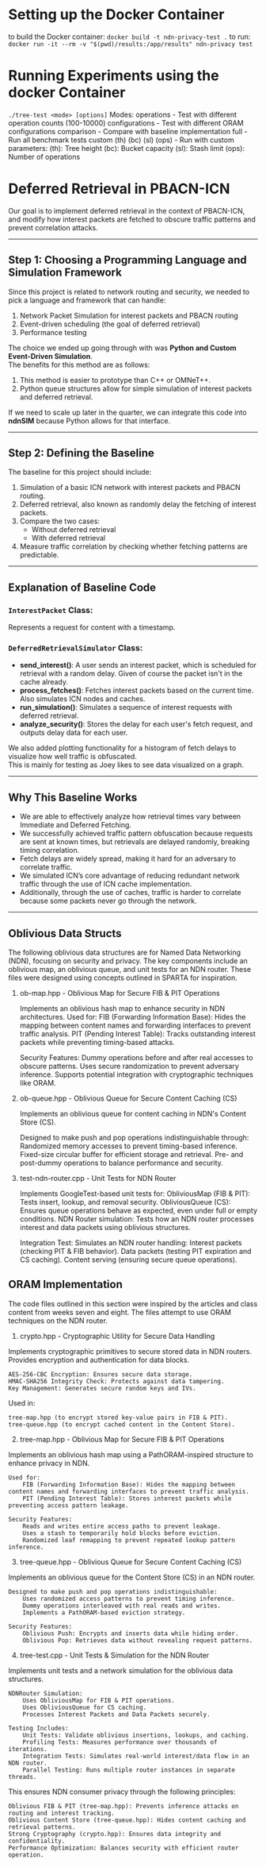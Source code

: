 # Setting up the Docker Container

to build the Docker container:   `docker build -t ndn-privacy-test .`
to run:     `docker run -it --rm -v "$(pwd)/results:/app/results" ndn-privacy test`

# Running Experiments using the docker Container

`./tree-test <mode> [options]`
Modes:
    operations       - Test with different operation counts (100-10000)
    configurations   - Test with different ORAM configurations
    comparison       - Compare with baseline implementation
    full             - Run all benchmark tests
    custom (th) (bc) (sl) (ops) - Run with custom parameters:
                    (th): Tree height
                    (bc): Bucket capacity
                    (sl): Stash limit
                    (ops): Number of operations


# Deferred Retrieval in PBACN-ICN

Our goal is to implement deferred retrieval in the context of PBACN-ICN, and modify how interest packets are fetched to obscure traffic patterns and prevent correlation attacks.

---

## Step 1: Choosing a Programming Language and Simulation Framework

Since this project is related to network routing and security, we needed to pick a language and framework that can handle:
1. Network Packet Simulation for interest packets and PBACN routing
2. Event-driven scheduling (the goal of deferred retrieval)
3. Performance testing

The choice we ended up going through with was **Python and Custom Event-Driven Simulation**.  
The benefits for this method are as follows:
1. This method is easier to prototype than C++ or OMNeT++.
2. Python queue structures allow for simple simulation of interest packets and deferred retrieval.

If we need to scale up later in the quarter, we can integrate this code into **ndnSIM** because Python allows for that interface.

---

## Step 2: Defining the Baseline

The baseline for this project should include:
1. Simulation of a basic ICN network with interest packets and PBACN routing.
2. Deferred retrieval, also known as randomly delay the fetching of interest packets.
3. Compare the two cases:
   - Without deferred retrieval
   - With deferred retrieval
4. Measure traffic correlation by checking whether fetching patterns are predictable.

---

## Explanation of Baseline Code

### `InterestPacket` Class:
Represents a request for content with a timestamp.

### `DeferredRetrievalSimulator` Class:
- **send_interest()**: A user sends an interest packet, which is scheduled for retrieval with a random delay. Given of course the packet isn't in the cache already.
- **process_fetches()**: Fetches interest packets based on the current time. Also simulates ICN nodes and caches.
- **run_simulation()**: Simulates a sequence of interest requests with deferred retrieval.
- **analyze_security()**: Stores the delay for each user's fetch request, and outputs delay data for each user.

We also added plotting functionality for a histogram of fetch delays to visualize how well traffic is obfuscated.  
This is mainly for testing as Joey likes to see data visualized on a graph.

---

## Why This Baseline Works

- We are able to effectively analyze how retrieval times vary between Immediate and Deferred Fetching.
- We successfully achieved traffic pattern obfuscation because requests are sent at known times, but retrievals are delayed randomly, breaking timing correlation.
- Fetch delays are widely spread, making it hard for an adversary to correlate traffic.
- We simulated ICN’s core advantage of reducing redundant network traffic through the use of ICN cache implementation.
- Additionally, through the use of caches, traffic is harder to correlate because some packets never go through the network.

---

## Oblivious Data Structs
The following oblivious data structures are for Named Data Networking (NDN), focusing on security and privacy. The key components include an oblivious map, an oblivious queue, and unit tests for an NDN router. These files were designed using concepts outlined in SPARTA for inspiration.

1. ob-map.hpp - Oblivious Map for Secure FIB & PIT Operations

    Implements an oblivious hash map to enhance security in NDN architectures.
    Used for:
        FIB (Forwarding Information Base): Hides the mapping between content names and forwarding interfaces to prevent traffic analysis.
        PIT (Pending Interest Table): Tracks outstanding interest packets while preventing timing-based attacks.
        
    Security Features:
        Dummy operations before and after real accesses to obscure patterns.
        Uses secure randomization to prevent adversary inference.
        Supports potential integration with cryptographic techniques like ORAM.

2. ob-queue.hpp - Oblivious Queue for Secure Content Caching (CS)

    Implements an oblivious queue for content caching in NDN's Content Store (CS).

    Designed to make push and pop operations indistinguishable through:
        Randomized memory accesses to prevent timing-based inference.
        Fixed-size circular buffer for efficient storage and retrieval.
        Pre- and post-dummy operations to balance performance and security.

3. test-ndn-router.cpp - Unit Tests for NDN Router

    Implements GoogleTest-based unit tests for:
        ObliviousMap (FIB & PIT): Tests insert, lookup, and removal security.
        ObliviousQueue (CS): Ensures queue operations behave as expected, even under full or empty conditions.
        NDN Router simulation: Tests how an NDN router processes interest and data packets using oblivious structures.

    Integration Test: Simulates an NDN router handling:
        Interest packets (checking PIT & FIB behavior).
        Data packets (testing PIT expiration and CS caching).
        Content serving (ensuring secure queue operations).

## ORAM Implementation
The code files outlined in this section were inspired by the articles and class content from weeks seven and eight. The files attempt to use ORAM techniques on the NDN router.

1. crypto.hpp - Cryptographic Utility for Secure Data Handling

Implements cryptographic primitives to secure stored data in NDN routers. Provides encryption and authentication for data blocks.

    AES-256-CBC Encryption: Ensures secure data storage.
    HMAC-SHA256 Integrity Check: Protects against data tampering.
    Key Management: Generates secure random keys and IVs.

Used in:

    tree-map.hpp (to encrypt stored key-value pairs in FIB & PIT).
    tree-queue.hpp (to encrypt cached content in the Content Store).

2. tree-map.hpp - Oblivious Map for Secure FIB & PIT Operations

Implements an oblivious hash map using a PathORAM-inspired structure to enhance privacy in NDN.

    Used for:
        FIB (Forwarding Information Base): Hides the mapping between content names and forwarding interfaces to prevent traffic analysis.
        PIT (Pending Interest Table): Stores interest packets while preventing access pattern leakage.

    Security Features:
        Reads and writes entire access paths to prevent leakage.
        Uses a stash to temporarily hold blocks before eviction.
        Randomized leaf remapping to prevent repeated lookup pattern inference.

3. tree-queue.hpp - Oblivious Queue for Secure Content Caching (CS)

Implements an oblivious queue for the Content Store (CS) in an NDN router.

    Designed to make push and pop operations indistinguishable:
        Uses randomized access patterns to prevent timing inference.
        Dummy operations interleaved with real reads and writes.
        Implements a PathORAM-based eviction strategy.

    Security Features:
        Oblivious Push: Encrypts and inserts data while hiding order.
        Oblivious Pop: Retrieves data without revealing request patterns.

4. tree-test.cpp - Unit Tests & Simulation for the NDN Router

Implements unit tests and a network simulation for the oblivious data structures.

    NDNRouter Simulation:
        Uses ObliviousMap for FIB & PIT operations.
        Uses ObliviousQueue for CS caching.
        Processes Interest Packets and Data Packets securely.

    Testing Includes:
        Unit Tests: Validate oblivious insertions, lookups, and caching.
        Profiling Tests: Measures performance over thousands of iterations.
        Integration Tests: Simulates real-world interest/data flow in an NDN router.
        Parallel Testing: Runs multiple router instances in separate threads.
        
This ensures NDN consumer privacy through the following principles:

    Oblivious FIB & PIT (tree-map.hpp): Prevents inference attacks on routing and interest tracking.
    Oblivious Content Store (tree-queue.hpp): Hides content caching and retrieval patterns.
    Strong Cryptography (crypto.hpp): Ensures data integrity and confidentiality.
    Performance Optimization: Balances security with efficient router operation.